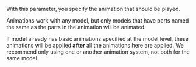 With this parameter, you specify the animation that should be played.

Animations work with any model, but only models that have parts named the same
as the parts in the animation will be animated.

If model already has basic animations specified at the model level,
these animations will be applied **after** all the animations here are applied.
We recommend only using one or another animation system, not both for the same model.